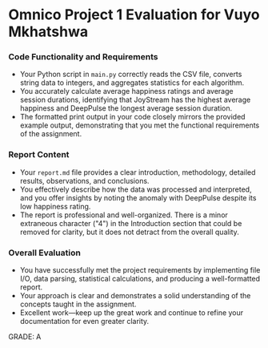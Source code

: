 # Omnico Project 1 Evaluation for Vuyo Mkhatshwa

### Code Functionality and Requirements

- Your Python script in `main.py` correctly reads the CSV file, converts string data to integers, and aggregates statistics for each algorithm.
- You accurately calculate average happiness ratings and average session durations, identifying that JoyStream has the highest average happiness and DeepPulse the longest average session duration.
- The formatted print output in your code closely mirrors the provided example output, demonstrating that you met the functional requirements of the assignment.

### Report Content

- Your `report.md` file provides a clear introduction, methodology, detailed results, observations, and conclusions.
- You effectively describe how the data was processed and interpreted, and you offer insights by noting the anomaly with DeepPulse despite its low happiness rating.
- The report is professional and well-organized. There is a minor extraneous character ("4") in the Introduction section that could be removed for clarity, but it does not detract from the overall quality.

### Overall Evaluation

- You have successfully met the project requirements by implementing file I/O, data parsing, statistical calculations, and producing a well-formatted report.
- Your approach is clear and demonstrates a solid understanding of the concepts taught in the assignment.
- Excellent work—keep up the great work and continue to refine your documentation for even greater clarity.

GRADE: A
